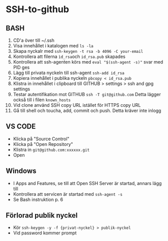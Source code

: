 # SSH-to-github

## BASH

1. CD'a över till ~/.ssh
2. Visa innehållet i katalogen med ```ls -la```
1. Skapa nyckalr med ```ssh-keygen -t rsa -b 4096 -C your-email```
1. Kontrollera att filerna ```ìd_rsa```och ```id_rsa.pub``` skapades
1. Kontrollera att ssh-agenten körs med ```eval "$(ssh-agent -s)"``` svar med PID ges
1. Lägg till privata nyckeln till ssh-agent ```ssh-add id_rsa```
1. Kopiera innehållet i publika nyckeln ```pbcopy < id_rsa.pub```
1. Klistra in innehållet i clipboard till GITHUB > settings > ssh and gpg settings
1. Testar autentifikation mot GITHUB ```ssh -T git@github.com``` Detta lägger också till i filen ```known_hosts```
1. Vid clone använd SSH copy URL istället för HTTPS copy URL
1. Gå till shell och toucha, add, commit och push. Detta kräver inte inlogg

## VS CODE

* Klicka på "Source Control"
* Klicka på "Open Repository"
* Klistra in ```git@github.com:xxxxxx.git```
* Open

## Windows

* I Apps and Features, se till att Open SSH Server är startad, annars lägg till
* Kontrollera att servicen är startad med ```ssh-agent -s```
* Se Bash instruktion p. 6

## Förlorad publik nyckel

* Kör ```ssh-keygen -y -f {privat-nyckel} > publik-nyckel```
* Vid password kommer prompt